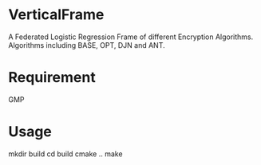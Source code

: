 # VerticalFrame
A Federated Logistic Regression  Frame of different Encryption Algorithms.
Algorithms including BASE, OPT, DJN and ANT.


# Requirement
GMP

# Usage
mkdir build
cd build
cmake ..
make
